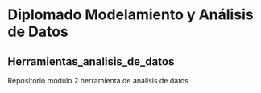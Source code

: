 # Diplomado Modelamiento y Análisis de Datos

## Herramientas_analisis_de_datos
Repositorio módulo 2 herramienta de análisis de datos
